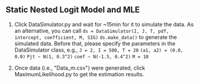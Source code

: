 ## Static Nested Logit Model and MLE

 1. Click DataSimulator.py and wait for ~15min for it to simulate the data. As an alternative, you can call
	`ds = DataSimulator(I, J, T, pdf, intercept, coefficient, M, SIG)`
	`ds.make_data()`
    to generate the simulated data. Before that, please specify the parameters in the DataSimulator class, e.g.,
    `J = 2, I = 500, T = 20`
    `(a1, a2) = (0.0, 0.0)`
	`Pjt ~ N(1, 0.3^2)`
	`coef ~ N(-1.5, 0.4^2)`
	`M = 10`

 2. Once data (i.e., "Data_m.csv") were generated, click MaximumLikelihood.py to get the estimation results.
